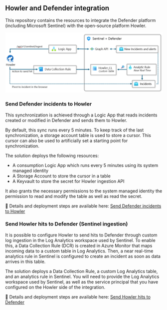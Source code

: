 ## Howler and Defender integration

This repository contains the resources to integrate the Defender platform (including Microsoft Sentinel) with the open-source platform Howler.

![Howler integration overview](images/overview.png)

### Send Defender incidents to Howler

This synchronization is achieved through a Logic App that reads incidents created or modified in Defender and sends them to Howler.

By default, this sync runs every 5 minutes. To keep track of the last synchronization, a storage account table is used to store a cursor. This cursor can also be used to artificially set a starting point for synchronization.

The solution deploys the following resources:
- A consumption Logic App which runs every 5 minutes using its system managed identity
- A Storage Account to store the cursor in a table
- A Keyvault to store the secret for Howler ingestion API

It also grants the necessary permissions to the system managed identity the permission to read and modify the table as well as read the secret. 

🦉 Details and deployment steps are available here: [Send Defender incidents to Howler](FromDefenderToHowler.md)

### Send Howler hits to Defender (Sentinel ingestion)

It is possible to configure Howler to send hits to Defender through custom log ingestion in the Log Analytics workspace used by Sentinel. To enable this, a Data Collection Rule (DCR) is created in Azure Monitor that maps incoming data to a custom table in Log Analytics. Then, a near real-time analytics rule in Sentinel is configured to create an incident as soon as data arrives in this table.

The solution deploys a Data Collection Rule, a custom Log Analytics table, and an analytics rule in Sentinel. You will need to provide the Log Analytics workspace used by Sentinel, as well as the service principal that you have configured on the Howler side of the integration.

🦉 Details and deployment steps are available here: [Send Howler hits to Defender](FromHowlerToDefender.md)

